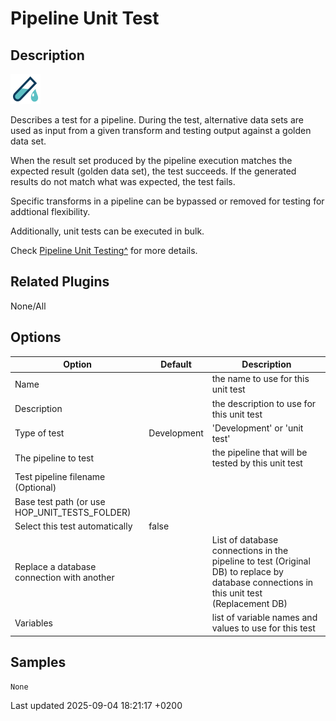 <div id="header">

# Pipeline Unit Test

</div>

<div id="content">

<div class="sect1">

## Description

<div class="sectionbody">

<div class="paragraph">

<span class="image">![Test tube icon](/images/icons/Test_tube_icon.svg)</span>

</div>

<div class="paragraph">

Describes a test for a pipeline. During the test, alternative data sets are used as input from a given transform and testing output against a golden data set.

</div>

<div class="paragraph">

When the result set produced by the pipeline execution matches the expected result (golden data set), the test succeeds. If the generated results do not match what was expected, the test fails.

</div>

<div class="paragraph">

Specific transforms in a pipeline can be bypassed or removed for testing for addtional flexibility.

</div>

<div class="paragraph">

Additionally, unit tests can be executed in bulk.

</div>

<div class="paragraph">

Check [Pipeline Unit Testing^](/pipeline/pipeline-unit-testing.2ZhE9kojM3) for more details.

</div>

</div>

</div>

<div class="sect1">

## Related Plugins

<div class="sectionbody">

<div class="paragraph">

None/All

</div>

</div>

</div>

<div class="sect1">

## Options

<div class="sectionbody">

| Option                                           | Default     | Description                                                                                                                              |
| ------------------------------------------------ | ----------- | ---------------------------------------------------------------------------------------------------------------------------------------- |
| Name                                             |             | the name to use for this unit test                                                                                                       |
| Description                                      |             | the description to use for this unit test                                                                                                |
| Type of test                                     | Development | 'Development' or 'unit test'                                                                                                             |
| The pipeline to test                             |             | the pipeline that will be tested by this unit test                                                                                       |
| Test pipeline filename (Optional)                |             |                                                                                                                                          |
| Base test path (or use HOP\_UNIT\_TESTS\_FOLDER) |             |                                                                                                                                          |
| Select this test automatically                   | false       |                                                                                                                                          |
| Replace a database connection with another       |             | List of database connections in the pipeline to test (Original DB) to replace by database connections in this unit test (Replacement DB) |
| Variables                                        |             | list of variable names and values to use for this test                                                                                   |

</div>

</div>

<div class="sect1">

## Samples

<div class="sectionbody">

<div class="literalblock">

<div class="content">

    None

</div>

</div>

</div>

</div>

</div>

<div id="footer">

<div id="footer-text">

Last updated 2025-09-04 18:21:17 +0200

</div>

</div>
